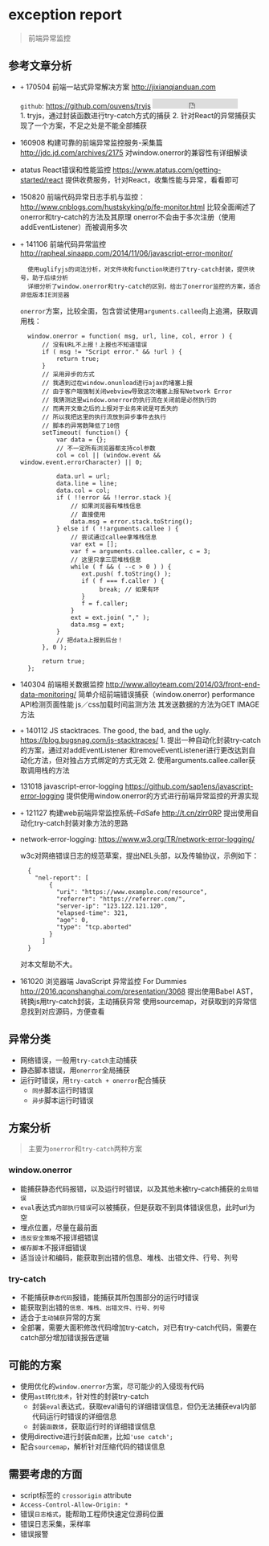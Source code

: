 # exception report

> 前端异常监控

## 参考文章分析

* `+` 170504 前端一站式异常解决方案 <http://jixianqianduan.com>

    `github`: <https://github.com/ouvens/tryjs> <iframe src="http://258i.com/gbtn.html?user=ouvens&repo=tryjs&type=star&count=true" frameborder="0" scrolling="0" width="170px" height="20px"></iframe>  
        1. tryjs，通过封装函数进行try-catch方式的捕获
        2. 针对React的异常捕获实现了一个方案，不足之处是不能全部捕获
    
* 160908 构建可靠的前端异常监控服务-采集篇 <http://jdc.jd.com/archives/2175>
        对window.onerror的兼容性有详细解读        
* atatus React错误和性能监控 <https://www.atatus.com/getting-started/react>
        提供收费服务，针对React，收集性能与异常，看看即可
* 150820 前端代码异常日志手机与监控：<http://www.cnblogs.com/hustskyking/p/fe-monitor.html>
        比较全面阐述了onerror和try-catch的方法及其原理
        onerror不会由于多次注册（使用addEventListener）而被调用多次
* `+` 141106 前端代码异常监控 <http://rapheal.sinaapp.com/2014/11/06/javascript-error-monitor/>

        使用uglifyjs的词法分析，对文件块和function块进行了try-catch封装，提供块号，助于后续分析
        详细分析了window.onerror和try-catch的区别，给出了onerror监控的方案，适合非低版本IE浏览器

    `onerror`方案，比较全面，包含尝试使用`arguments.callee`向上追溯，获取调用栈：

        window.onerror = function( msg, url, line, col, error ) {
            // 没有URL不上报！上报也不知道错误
            if ( msg != "Script error." && !url ) {
                return true;
            }
            // 采用异步的方式
            // 我遇到过在window.onunload进行ajax的堵塞上报
            // 由于客户端强制关闭webview导致这次堵塞上报有Network Error
            // 我猜测这里window.onerror的执行流在关闭前是必然执行的
            // 而离开文章之后的上报对于业务来说是可丢失的
            // 所以我把这里的执行流放到异步事件去执行
            // 脚本的异常数降低了10倍
            setTimeout( function() {
                var data = {};
                // 不一定所有浏览器都支持col参数
                col = col || (window.event && window.event.errorCharacter) || 0;
         
                data.url = url;
                data.line = line;
                data.col = col;
                if ( !!error && !!error.stack ){
                    // 如果浏览器有堆栈信息
                    // 直接使用
                    data.msg = error.stack.toString();
                } else if ( !!arguments.callee ) {
                    // 尝试通过callee拿堆栈信息
                    var ext = [];
                    var f = arguments.callee.caller, c = 3;
                    // 这里只拿三层堆栈信息
                    while ( f && ( --c > 0 ) ) {
                       ext.push( f.toString() );
                       if ( f === f.caller ) {
                            break; // 如果有环
                       }
                       f = f.caller;
                    }
                    ext = ext.join( "," );
                    data.msg = ext;
                }
                // 把data上报到后台！
            }, 0 );
         
            return true;
        };

* 140304 前端相关数据监控 <http://www.alloyteam.com/2014/03/front-end-data-monitoring/>
        简单介绍前端错误捕获（window.onerror)
        performance API检测页面性能
        js／css加载时间监测方法
        其发送数据的方法为GET IMAGE方法
* `+` 140112 JS stacktraces. The good, the bad, and the ugly. <https://blog.bugsnag.com/js-stacktraces/>
        1. 提出一种自动化封装try-catch的方案，通过对addEventListener
            和removeEventListener进行更改达到自动化方法，但对独占方式绑定的方式无效
        2. 使用arguments.callee.caller获取调用栈的方法 
* 131018 javascript-error-logging <https://github.com/sap1ens/javascript-error-logging>
        提供使用window.onerror的方式进行前端异常监控的开源实现
* `+` 121127 构建web前端异常监控系统–FdSafe <http://t.cn/zlrr0RP>
        提出使用自动化try-catch封装对象方法的思路
* network-error-logging: <https://www.w3.org/TR/network-error-logging/>

    w3c对网络错误日志的规范草案，提出NEL头部，以及传输协议，示例如下：

        {
          "nel-report": [
              {
                "uri": "https://www.example.com/resource",
                "referrer": "https://referrer.com/",
                "server-ip": "123.122.121.120",
                "elapsed-time": 321,
                "age": 0,
                "type": "tcp.aborted"
              }
            ]
        }

    对本文帮助不大。

* 161020 浏览器端 JavaScript 异常监控 For Dummies <http://2016.qconshanghai.com/presentation/3068>
        提出使用Babel AST，转换js用try-catch封装，主动捕获异常
        使用sourcemap，对获取到的异常信息找到对应源码，方便查看


## 异常分类

* 网络错误，一般用`try-catch`主动捕获
* 静态脚本错误，用`onerror`全局捕获
* 运行时错误，用`try-catch + onerror`配合捕获
    * `同步`脚本运行时错误
    * `异步`脚本运行时错误


## 方案分析
> 主要为`onerror`和`try-catch`两种方案

### window.onerror

* 能捕获静态代码报错，以及运行时错误，以及其他未被try-catch捕获的`全局错误`
* `eval`表达式`内部执行错误`可以被捕获，但是获取不到具体错误信息，此时url为空
* 埋点位置，尽量在最前面
* `违反安全策略`不报详细错误
* `缓存脚本`不报详细错误
* 适当设计和编码，能获取到出错的信息、堆栈、出错文件、行号、列号

### try-catch

* 不能捕获`静态代码`报错，能捕获其所包围部分的运行时错误
* 能获取到出错的`信息、堆栈、出错文件、行号、列号`
* 适合于`主动捕获`异常的方案
* 全部署，需要大面积修改代码增加try-catch，对已有try-catch代码，需要在catch部分增加错误报告逻辑



## 可能的方案

* 使用优化的`window.onerror`方案，尽可能少的入侵现有代码
* 使用`ast转化技术`，针对性的封装try-catch
    * 封装`eval`表达式，获取eval语句的详细错误信息，但仍无法捕获eval内部代码运行时错误的详细信息
    * 封装`函数体`，获取运行时的详细错误信息
* 使用directive进行封装`自配置`，比如`'use catch';`
* 配合`sourcemap`，解析针对压缩代码的错误信息




## 需要考虑的方面

* script标签的 `crossorigin` attribute
* `Access-Control-Allow-Origin: *`
* 错误`日志格式`，能帮助工程师快速定位源码位置
* 错误日志采集，采样率
* 错误报警


